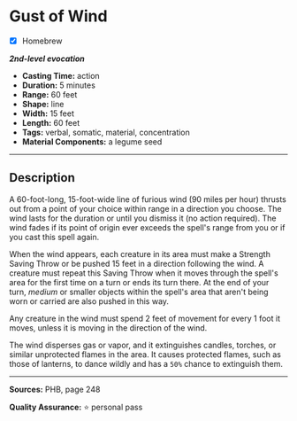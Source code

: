 # Gust of Wind
- [x] Homebrew

***2nd-level evocation***
- **Casting Time:** action
- **Duration:** 5 minutes
- **Range:** 60 feet
- **Shape:** line
- **Width:** 15 feet
- **Length:** 60 feet
- **Tags:** verbal, somatic, material, concentration
- **Material Components:** a legume seed

---

## Description
A 60-foot-long, 15-foot-wide line of furious wind (90 miles per hour) thrusts out from a point of your choice within range in a direction you choose.
The wind lasts for the duration or until you dismiss it (no action required).
The wind fades if its point of origin ever exceeds the spell's range from you or if you cast this spell again.

When the wind appears, each creature in its area must make a Strength Saving Throw or be pushed 15 feet in a direction following the wind.
A creature must repeat this Saving Throw when it moves through the spell's area for the first time on a turn or ends its turn there.
At the end of your turn, *medium* or smaller objects within the spell's area that aren't being worn or carried are also pushed in this way.

Any creature in the wind must spend 2 feet of movement for every 1 foot it moves, unless it is moving in the direction of the wind.

The wind disperses gas or vapor, and it extinguishes candles, torches, or similar unprotected flames in the area.
It causes protected flames, such as those of lanterns, to dance wildly and has a `50%` chance to extinguish them.

---

**Sources:** PHB, page 248

**Quality Assurance:** :star: personal pass

